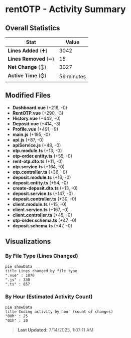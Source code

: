 # rentOTP - Activity Summary 

## Overall Statistics

| Stat                   | Value                                                             |
| ---------------------- | ----------------------------------------------------------------- |
| **Lines Added** (➕)   | 3042                                          |
| **Lines Removed** (➖) | 15                                        |
| **Net Change** (↕)    | 3027                |
| **Active Time** (⌚)   | 59 minutes |


## Modified Files
- **Dashboard.vue** (+218, -0)
- **RentOTP.vue** (+290, -3)
- **History.vue** (+442, -0)
- **Deposit.vue** (+414, -3)
- **Profile.vue** (+491, -9)
- **main.js** (+195, -0)
- **api.js** (+87, -0)
- **apiService.js** (+48, -0)
- **otp.module.ts** (+13, -0)
- **otp-order.entity.ts** (+55, -0)
- **rent-otp.dto.ts** (+11, -0)
- **otp.service.ts** (+164, -0)
- **otp.controller.ts** (+36, -0)
- **deposit.module.ts** (+13, -0)
- **deposit.entity.ts** (+54, -0)
- **create-deposit.dto.ts** (+13, -0)
- **deposit.service.ts** (+147, -0)
- **deposit.controller.ts** (+30, -0)
- **client.module.ts** (+15, -0)
- **client.service.ts** (+167, -0)
- **client.controller.ts** (+45, -0)
- **otp-order.schema.ts** (+47, -0)
- **deposit.schema.ts** (+47, -0)

## Visualizations

### By File Type (Lines Changed)

```mermaid
pie showData
title Lines changed by file type
".vue" : 1870
".js" : 330
".ts" : 857
```

### By Hour (Estimated Activity Count)

```mermaid
pie showData
title Coding activity by hour (count of changes)
"00h" : 25
"01h" : 30
```


> **Last Updated:** 7/14/2025, 1:07:11 AM